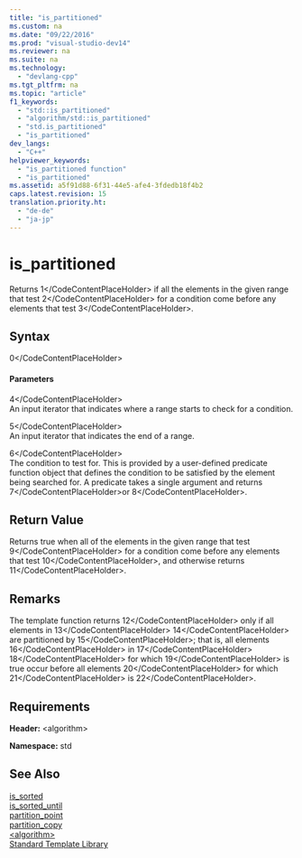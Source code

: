 ```yaml
---
title: "is_partitioned"
ms.custom: na
ms.date: "09/22/2016"
ms.prod: "visual-studio-dev14"
ms.reviewer: na
ms.suite: na
ms.technology: 
  - "devlang-cpp"
ms.tgt_pltfrm: na
ms.topic: "article"
f1_keywords: 
  - "std::is_partitioned"
  - "algorithm/std::is_partitioned"
  - "std.is_partitioned"
  - "is_partitioned"
dev_langs: 
  - "C++"
helpviewer_keywords: 
  - "is_partitioned function"
  - "is_partitioned"
ms.assetid: a5f91d88-6f31-44e5-afe4-3fdedb18f4b2
caps.latest.revision: 15
translation.priority.ht: 
  - "de-de"
  - "ja-jp"
---
```

# is_partitioned
Returns <CodeContentPlaceHolder>1\</CodeContentPlaceHolder> if all the elements in the given range that test <CodeContentPlaceHolder>2\</CodeContentPlaceHolder> for a condition come before any elements that test <CodeContentPlaceHolder>3\</CodeContentPlaceHolder>.  
  
## Syntax  
  
<CodeContentPlaceHolder>0\</CodeContentPlaceHolder>  
#### Parameters  
 <CodeContentPlaceHolder>4\</CodeContentPlaceHolder>  
 An input iterator that indicates where a range starts to check for a condition.  
  
 <CodeContentPlaceHolder>5\</CodeContentPlaceHolder>  
 An input iterator that indicates the end of a range.  
  
 <CodeContentPlaceHolder>6\</CodeContentPlaceHolder>  
 The condition to test for. This is provided by a user-defined predicate function object that defines the condition to be satisfied by the element being searched for. A predicate takes a single argument and returns <CodeContentPlaceHolder>7\</CodeContentPlaceHolder>or <CodeContentPlaceHolder>8\</CodeContentPlaceHolder>.  
  
## Return Value  
 Returns true when all of the elements in the given range that test <CodeContentPlaceHolder>9\</CodeContentPlaceHolder> for a condition come before any elements that test <CodeContentPlaceHolder>10\</CodeContentPlaceHolder>, and otherwise returns <CodeContentPlaceHolder>11\</CodeContentPlaceHolder>.  
  
## Remarks  
 The template function returns <CodeContentPlaceHolder>12\</CodeContentPlaceHolder> only if all elements in <CodeContentPlaceHolder>13\</CodeContentPlaceHolder> <CodeContentPlaceHolder>14\</CodeContentPlaceHolder> are partitioned by <CodeContentPlaceHolder>15\</CodeContentPlaceHolder>; that is, all elements <CodeContentPlaceHolder>16\</CodeContentPlaceHolder> in <CodeContentPlaceHolder>17\</CodeContentPlaceHolder> <CodeContentPlaceHolder>18\</CodeContentPlaceHolder> for which <CodeContentPlaceHolder>19\</CodeContentPlaceHolder> is true occur before all elements <CodeContentPlaceHolder>20\</CodeContentPlaceHolder> for which <CodeContentPlaceHolder>21\</CodeContentPlaceHolder> is <CodeContentPlaceHolder>22\</CodeContentPlaceHolder>.  
  
## Requirements  
 **Header:** \<algorithm>  
  
 **Namespace:** std  
  
## See Also  
 [is_sorted](../vs140/is_sorted.md)   
 [is_sorted_until](../vs140/is_sorted_until.md)   
 [partition_point](../vs140/partition_point.md)   
 [partition_copy](../vs140/partition_copy.md)   
 [\<algorithm>](../vs140/-algorithm-.md)   
 [Standard Template Library](../vs140/standard-template-library.md)